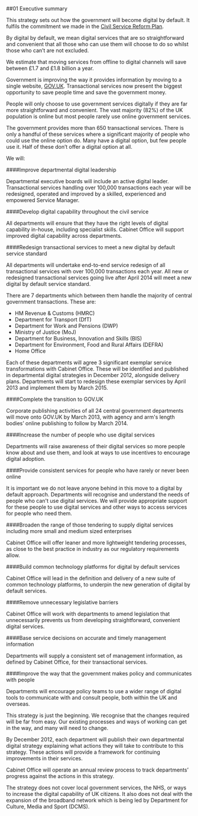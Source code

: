 ##01 Executive summary

This strategy sets out how the government will become digital by
default. It fulfils the commitment we made in the [Civil Service Reform Plan](http://www.civilservice.gov.uk/reform).

By digital by default, we mean digital services that are so
straightforward and convenient that all those who can use them will
choose to do so whilst those who can’t are not excluded.

We estimate that moving services from offline to digital channels will
save between £1.7 and £1.8 billion a year.

Government is improving the way it provides information by moving to a
single website, [GOV.UK](https://www.gov.uk/). Transactional services now present the biggest
opportunity to save people time and save the government money.

People will only choose to use government services digitally if they are
far more straightforward and convenient. The vast majority (82%) of the
UK population is online but most people rarely use online government services.

The government provides more than 650 transactional services. There is
only a handful of these services where a significant majority of people who could use the
online option do. Many have a digital option, but few people use it.
Half of these don’t offer a digital option at all.

We will:

####Improve departmental digital leadership

Departmental executive boards will include an active digital leader.
Transactional services handling over 100,000 transactions each year will
be redesigned, operated and improved by a skilled, experienced
and empowered Service Manager.

####Develop digital capability throughout the civil service

All departments will ensure that they have the right levels of digital
capability in-house, including specialist skills. Cabinet Office will
support improved digital capability across departments.


####Redesign transactional services to meet a new digital by default service standard

All departments will undertake end-to-end service redesign of all
transactional services with over 100,000 transactions each year. All new
or redesigned transactional services going live after April 2014 will
meet a new digital by default service standard.

There are 7 departments which between them handle the majority of central government transactions. These are:

- HM Revenue & Customs (HMRC)
- Department for Transport (DfT)
- Department for Work and Pensions (DWP)
- Ministry of Justice (MoJ)
- Department for Business, Innovation and Skills (BIS)
- Department for Environment, Food and Rural Affairs (DEFRA)
- Home Office

Each of these departments will agree 3 significant exemplar service transformations with Cabinet Office. These
will be identified and published in departmental digital strategies in December 2012, alongside delivery plans.
Departments will start to redesign these exemplar services by April 2013
and implement them by March 2015.

####Complete the transition to GOV.UK

Corporate publishing activities of all 24 central government departments
will move onto GOV.UK by March 2013, with agency and arm's length bodies’
online publishing to follow by March 2014.

####Increase the number of people who use digital services

Departments will raise awareness of their digital services so more
people know about and use them, and look at ways to use incentives to encourage digital
adoption.

####Provide consistent services for people who have rarely or never been online

It is important we do not leave anyone behind in this move to a digital
by default approach. Departments will recognise and understand the needs
of people who can't use digital services. We
will provide appropriate support for these people to use digital
services and other ways to access services for people who need them.

####Broaden the range of those tendering to supply digital services including more small and medium sized enterprises

Cabinet Office will offer leaner and more lightweight tendering
processes, as close to the best practice in industry as our regulatory
requirements allow.

####Build common technology platforms for digital by default services

Cabinet Office will lead in the definition and delivery of a new suite
of common technology platforms, to underpin the new generation of
digital by default services.

####Remove unnecessary legislative barriers

Cabinet Office will work with departments to amend legislation that
unnecessarily prevents us from developing straightforward, convenient
digital services.

####Base service decisions on accurate and timely management information

Departments will supply a consistent set of management information, as
defined by Cabinet Office, for their transactional services.

####Improve the way that the government makes policy and communicates with people

Departments will encourage policy teams to use a wider range of digital
tools to communicate with and consult people, both within the UK and
overseas.

This strategy is just the beginning. We recognise
that the changes required will be far from easy. Our existing processes
and ways of working can get in the way, and many will need to change.

By December 2012, each department will publish their own departmental
digital strategy explaining what actions they will take to contribute to
this strategy. These actions will provide a framework for continuing
improvements in their services.

Cabinet Office will operate an annual review process to track
departments’ progress against the actions in this strategy.

The strategy does not cover local government services, the NHS, or ways to increase the digital capability of
UK citizens. It also does not deal with the expansion of the broadband network which is being led by Department for Culture, Media and Sport (DCMS).
